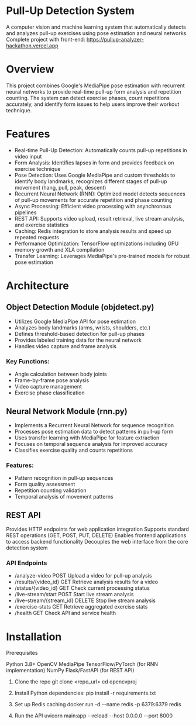 # Pull-Up Detection System
A computer vision and machine learning system that automatically detects and analyzes pull-up exercises using pose estimation and neural networks.
Complete project with front-end: https://pullup-analyzer-hackathon.vercel.app

# Overview
This project combines Google's MediaPipe pose estimation with recurrent neural networks to provide real-time pull-up form analysis and repetition counting. The system can detect exercise phases, count repetitions accurately, and identify form issues to help users improve their workout technique.

# Features
- Real-time Pull-Up Detection: Automatically counts pull-up repetitions in video input
- Form Analysis: Identifies lapses in form and provides feedback on exercise technique
- Pose Detection: Uses Google MediaPipe and custom thresholds to identify body landmarks, recognizes different stages of pull-up movement (hang, pull, peak, descent)
- Recurrent Neural Network (RNN): Optimized model detects sequences of pull-up movements for accurate repetition and phase counting
- Async Processing: Efficient video processing with asynchronous pipelines
- REST API: Supports video upload, result retrieval, live stream analysis, and exercise statistics
- Caching: Redis integration to store analysis results and speed up repeated requests
- Performance Optimization: TensorFlow optimizations including GPU memory growth and XLA compilation
- Transfer Learning: Leverages MediaPipe's pre-trained models for robust pose estimation

# Architecture
## Object Detection Module (objdetect.py)

- Utilizes Google MediaPipe API for pose estimation
- Analyzes body landmarks (arms, wrists, shoulders, etc.)
- Defines threshold-based detection for pull-up phases
- Provides labeled training data for the neural network
- Handles video capture and frame analysis

### Key Functions:

- Angle calculation between body joints
- Frame-by-frame pose analysis
- Video capture management
- Exercise phase classification

## Neural Network Module (rnn.py)

- Implements a Recurrent Neural Network for sequence recognition
- Processes pose estimation data to detect patterns in pull-up form
- Uses transfer learning with MediaPipe for feature extraction
- Focuses on temporal sequence analysis for improved accuracy
- Classifies exercise quality and counts repetitions

### Features:

- Pattern recognition in pull-up sequences
- Form quality assessment
- Repetition counting validation
- Temporal analysis of movement patterns

## REST API

Provides HTTP endpoints for web application integration
Supports standard REST operations (GET, POST, PUT, DELETE)
Enables frontend applications to access backend functionality
Decouples the web interface from the core detection system

### API Endpoints
- /analyze-video	POST	Upload a video for pull-up analysis
- /results/{video_id}	GET	Retrieve analysis results for a video
- /status/{video_id}	GET	Check current processing status
- /live-stream/start	POST	Start live stream analysis
- /live-stream/{stream_id}	DELETE	Stop live stream analysis
- /exercise-stats	GET	Retrieve aggregated exercise stats
- /health	GET	Check API and service health

# Installation
Prerequisites

Python 3.8+
OpenCV
MediaPipe
TensorFlow/PyTorch (for RNN implementation)
NumPy
Flask/FastAPI (for REST API)

1. Clone the repo
git clone <repo_url>
cd opencvproj

2. Install Python dependencies:
pip install -r requirements.txt

3. Set up Redis caching
docker run -d --name redis -p 6379:6379 redis

4. Run the API
uvicorn main:app --reload --host 0.0.0.0 --port 8000

